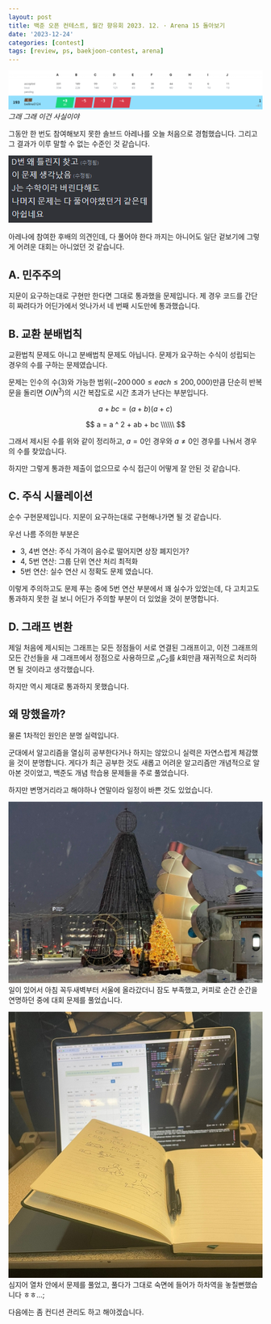 ```yaml
---
layout: post
title: 백준 오픈 컨테스트, 월간 향유회 2023. 12. · Arena 15 돌아보기
date: '2023-12-24'
categories: [contest]
tags: [review, ps, baekjoon-contest, arena]
---
```


![](/static/posts/2023-12-24-solved-arena-15/스크린샷%202023-12-24%20225654.png)  
_그래 그래 이건 사실이야_

그동안 한 번도 참여해보지 못한 솔브드 아레나를 오늘 처음으로 경험했습니다. 그리고 그 결과가 이루 말할 수 없는 수준인 것 같습니다.

![](/static/posts/2023-12-24-solved-arena-15/스크린샷%202023-12-24%20230306.png)  

아레나에 참여한 후배의 의견인데, 다 풀어야 한다 까지는 아니어도 일단 겉보기에 그렇게 어려운 대회는 아니었던 것 같습니다.  

## A. 민주주의

지문이 요구하는대로 구현만 한다면 그대로 통과했을 문제입니다. 제 경우 코드를 간단히 짜려다가 어딘가에서 엇나가서 네 번째 시도만에 통과했습니다.  

## B. 교환 분배법칙

교환법칙 문제도 아니고 분배법칙 문제도 아닙니다. 문제가 요구하는 수식이 성립되는 경우의 수를 구하는 문제였습니다.  

문제는 인수의 수(3)와 가능한 범위($-200\,000 \le each \le 200,000$)만큼 단순히 반복문을 돌리면 $O(N^3)$의 시간 복잡도로 시간 초과가 난다는 부분입니다.

$$
a + bc = (a + b)(a + c)
$$  

$$
a = a ^ 2 + ab + bc \\\\\\
$$

그래서 제시된 수를 위와 같이 정리하고, $a = 0$인 경우와 $a \ne 0$인 경우를 나눠서 경우의 수를 찾았습니다.

하지만 그렇게 통과한 제출이 없으므로 수식 접근이 어떻게 잘 안된 것 같습니다.  

## C. 주식 시뮬레이션

순수 구현문제입니다. 지문이 요구하는대로 구현해나가면 될 것 같습니다.  

우선 나름 주의한 부분은
 * 3, 4번 연산: 주식 가격이 음수로 떨어지면 상장 폐지인가?
 * 4, 5번 연산: 그룹 단위 연산 처리 최적화
 * 5번 연산: 실수 연산 시 정확도 문제
였습니다.  

이렇게 주의하고도 문제 푸는 중에 5번 연산 부분에서 꽤 실수가 있었는데, 다 고치고도 통과하지 못한 걸 보니 어딘가 주의할 부분이 더 있었을 것이 분명합니다.  

## D. 그래프 변환

제일 처음에 제시되는 그래프는 모든 정점들이 서로 연결된 그래프이고, 이전 그래프의 모든 간선들을 새 그래프에서 정점으로 사용하므로 $_nC_2$를 $k$회만큼 재귀적으로 처리하면 될 것이라고 생각했습니다.  

하지만 역시 제대로 통과하지 못했습니다.  

## 왜 망했을까?

물론 1차적인 원인은 분명 실력입니다.  

군대에서 알고리즘을 열심히 공부한다거나 하지는 않았으니 실력은 자연스럽게 체감했을 것이 분명합니다. 게다가 최근 공부한 것도 새롭고 어려운 알고리즘만 개념적으로 알아본 것이었고, 백준도 개념 학습용 문제들을 주로 풀었습니다.  

하지만 변명거리라고 해야하나 연말이라 일정이 바쁜 것도 있었습니다.  

![](/static/posts/2023-12-24-solved-arena-15/KakaoTalk_20231224_233146101_02.jpg)
일이 있어서 아침 꼭두새벽부터 서울에 올라갔더니 잠도 부족했고, 커피로 순간 순간을 연명하던 중에 대회 문제를 풀었습니다.  

![](/static/posts/2023-12-24-solved-arena-15/KakaoTalk_20231224_233146101.jpg)
심지어 열차 안에서 문제를 풀었고, 풀다가 그대로 숙면에 들어가 하차역을 놓칠뻔했습니다 ㅎㅎ...;  

다음에는 좀 컨디션 관리도 하고 해야겠습니다.  
